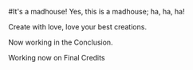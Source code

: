 #It's a madhouse!
Yes, this is a madhouse; ha, ha, ha!

Create with love, love your best creations.

Now working in the Conclusion.

Working now on Final Credits

